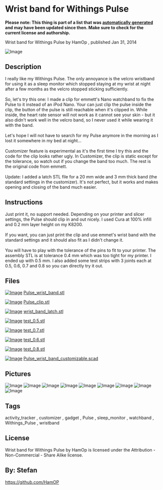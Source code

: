 Wrist band for Withings Pulse
===============
**Please note: This thing is part of a list that was [automatically generated](https://github.com/carlosgs/export-things) and may have been updated since then. Make sure to check for the current license and authorship.**  

Wrist band for Withings Pulse  by HamOp , published Jan 31, 2014

![Image](img/IMG_2562_display_large.jpg)

Description
--------
I really like my Withings Pulse. The only annoyance is the velcro wristband for using it as a sleep monitor which stopped staying at my wrist at night after a few months as the velcro stopped sticking sufficiently.  <br />
<br />
So, let's try this one: I made a clip for emmett's Nano watchband to fix the Pulse to it instead of an iPod Nano. Your can just clip the pulse inside the clip, the button of the pulse is still reachable when it's clipped in. While inside, the heart rate sensor will not work as it cannot see your skin - but it also didn't work well in the velcro band, so I never used it while wearing it with the band.   <br />
<br />
Let's hope I will not have to search for my Pulse anymore in the morning as I lost it somewhere in my bed at night...  <br />
<br />
Customizer feature is experimental as it's the first time I try this and the code for the clip looks rather ugly. In Customizer, the clip is static except for the tolerance, so watch out if you change the band too much. The rest is the original code from emmett.  <br />
<br />
Update: I added a latch STL file for a 20 mm wide and 3 mm thick band (the standard settings in the customizer). It's not perfect, but it works and makes opening and closing of the band much easier.

Instructions
--------
Just print it, no support needed. Depending on your printer and slicer settings, the Pulse should clip in and out nicely. I used Cura at 100% infill and 0.2 mm layer height on my K8200.  <br />
<br />
If you want, you can just print the clip and use emmet's wrist band with the standard settings and it should also fit as I didn't change it.  <br />
<br />
You will have to play with the tolerance of the pins to fit to your printer. The assembly STL is at tolerance 0.4 mm which was too tight for my printer. I ended up with 0.5 mm. I also added some test strips with 3 joints each at 0.5, 0.6, 0.7 and 0.8 so you can directly try it out.

Files
--------
[![Image](img/Pulse_wrist_band_preview_tinycard.jpg)](Pulse_wrist_band.stl)
 [ Pulse_wrist_band.stl](Pulse_wrist_band.stl)  

[![Image](img/Pulse_clip_preview_tinycard.jpg)](Pulse_clip.stl)
 [ Pulse_clip.stl](Pulse_clip.stl)  

[![Image](img/wrist_band_latch_preview_tinycard.jpg)](wrist_band_latch.stl)
 [ wrist_band_latch.stl](wrist_band_latch.stl)  

[![Image](img/test_0.5_preview_tinycard.jpg)](test_0.5.stl)
 [ test_0.5.stl](test_0.5.stl)  

[![Image](img/test_0.7_preview_tinycard.jpg)](test_0.7.stl)
 [ test_0.7.stl](test_0.7.stl)  

[![Image](img/test_0.6_preview_tinycard.jpg)](test_0.6.stl)
 [ test_0.6.stl](test_0.6.stl)  

[![Image](img/test_0.8_preview_tinycard.jpg)](test_0.8.stl)
 [ test_0.8.stl](test_0.8.stl)  

[![Image](img/Gears_preview_tinycard.jpg)](Pulse_wrist_band_customizable.scad)
 [ Pulse_wrist_band_customizable.scad](Pulse_wrist_band_customizable.scad)  



Pictures
--------
![Image](img/IMG_2553_display_large.jpg)
![Image](img/IMG_2552_display_large.jpg)
![Image](img/Pulse_clip_display_large.jpg)
![Image](img/Pulse_wrist_band_display_large.jpg)
![Image](img/wrist_band_latch_display_large.jpg)
![Image](img/test_0.7_display_large.jpg)
![Image](img/test_0.6_display_large.jpg)
![Image](img/test_0.5_display_large.jpg)
![Image](img/test_0.8_display_large.jpg)


Tags
--------
activity_tracker , customizer , gadget , Pulse , sleep_monitor , watchband , Withings_Pulse , wristband  

  

License
--------
Wrist band for Withings Pulse by HamOp is licensed under the Attribution - Non-Commercial - Share Alike license.  



By: Stefan
--------
<https://github.com/HamOP>